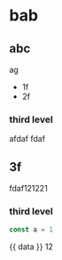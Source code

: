 # bab

## abc
ag
- 1f
- 2f
### third level
afdaf
fdaf

## 3f
fdaf121221
### third level



```jsx
const a = 1
```


<script setup>
  const data = 1;
</script>

{{ data }} 12
